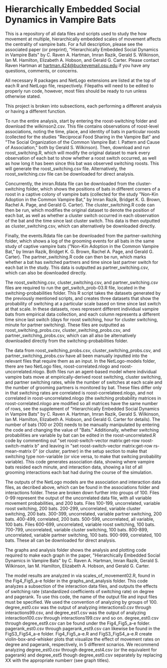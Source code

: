 # Hierarchically Embedded Social Dynamics in Vampire Bats
This is a repository of all data files and scripts used to study the how movement at multiple, hierarchically embedded scales of movement affects the centrality of vampire bats. For a full description, please see the associated paper (or preprint), "Hierarchically Embedded Social Dynamics in Vampire Bats" by C. Raven A. Hartman, Imran Razik, Gerald S. Wilkinson, Ian M. Hamilton, Elizabeth A. Hobson, and Gerald G. Carter. Please contact Raven Hartman at hartman.424@buckeyemail.osu.edu if you have any questions, comments, or concerns.

All necessary R packages and NetLogo extensions are listed at the top of each R and NetLogo file, respectively. Filepaths will need to be edited to properly run code, however, most files should be ready to run unless otherwise stated.

This project is broken into subsections, each performing a different analysis or having a different function.

To run the entire analysis, start by entering the roost-switching folder and download the wilkinson2.csv. This file contains observations of roost-level associations, noting the time, place, and identity of bats in particular roosts (collected for the studies "Reciprocal Food Sharing in the Vampire Bat" and "The Social Organization of the Common Vampire Bat: I. Pattern and Cause of Association," both by Gerald S. Wilkinson). Then, download and run roost_switching.R, which will modify the original dataset to mark every observation of each bat to show whether a roost switch occurred, as well as how long it has been since this bat was observed switching roosts. This will generate the roost_switching.csv file. Alternatively, the roost_switching.csv file can be downloaded for direct analysis.

Concurrently, the imran.Rdata file can be downloaded from the cluster-switching folder, which shows the positions of bats in different corners of a roost in a captive colony of vampire bats (collected for the study "Non-Kin Adoption in the Common Vampire Bat," by Imran Razik, Bridget K. G. Brown, Rachel A. Page, and Gerald G. Carter). The cluster_switching.R code can then be run, which modifies the original dataset to denote the position of each bat, as well as whether a cluster switch occurred in each observation of the bat and the time since last cluster switch. This data is then outputted as cluster_switching.csv, which can alternatively be downloaded directly.

Finally, the events.Rdata file can be downloaded from the partner-switching folder, which shows a log of the grooming events for all bats in the same study of captive vampire bats ("Non-Kin Adoption in the Common Vampire Bat," by Imran Razik, Bridget K. G. Brown, Rachel A. Page, and Gerald G. Carter). The partner_switching.R code can then be run, which marks whether a bat has switched partners and time since last partner switch for each bat in the study. This data is outputted as partner_switching.csv, which can also be downloaded directly.

The roost_switching.csv, cluster_switching.csv, and partner_switching.csv files are required to run the get_switch_prob-03.R file, located in the switching-probabilities folder. This R script takes the datasets generated by the previously mentioned scripts, and creates three datasets that show the probability of switching at a particular scale based on time since last switch at that scale. In these datasets, rows represent different individual vampire bats from empirical data collection, and each column represents a different time since last switch (days for roost switching, hour for cluster switching, minute for partner switching). These files are outputted as roost_switching_probs.csv, cluster_switching_probs.csv, and partner_switching_probs.csv, which can all also be alternatively downloaded directly from the switching-probabilities folder.

The data from roost_switching_probs.csv, cluster_switching_probs.csv, and partner_switching_probs.csv have all been manually inputted into the relevant files that require them as an input. In the NetLogo-models folder, there are two NetLogo files, roost-correlated.nlogo and roost-uncorrelated.nlogo. Both files run an agent-based model where individual vampire bats move at empirically-derived roost switching, cluster switching, and partner switching rates, while the number of switches at each scale and the number of grooming partners is monitored by bat. These files differ only in that switching rates are correlated is roost-correlateed.nlogo, and not correlated in roost-uncorrelated.nlogo (the switching probability matrices in roost-correlated.nlogo are modified so all matrices have the same number of rows, see the supplement of "Hierarchically Embedded Social Dynamics in Vampire Bats" by C. Raven A. Hartman, Imran Razik, Gerald S. Wilkinson, Ian M. Hamilton, Elizabeth A. Hobson, and Gerald G. Carter for details). The number of bats (100 or 200) needs to be manually manipulated by entering the code and changing the value of "Bats." Additionally, whether switching probabilities are variable by bat can be edited in the roost-uncorrelated.R code by commenting out "set roost-switch-vector matrix:get-row  roost-switch-matrix b" and leaving in "set roost-switch-vector matrix:get-row rs-mean-matrix 0" (or cluster, partner) in the setup section to make that switching type non-variable (or vice versa, to make that switcing probability variable). This code generates association data, showing where vampire bats resided each minute, and interaction data, showing a list of all grooming interactions each bat had during the course of the simulation.

The outputs of the NetLogo models are the association and interaction data files, as decribed above, which can be found in the associations folder and interactions folder. These are broken down further into groups of 100. Files 0-99 represent the output of the uncorrelated data file, with all variable movement probabilities, and 200 bats. Files 100-199, uncorrelated, variable roost switching, 200 bats. 200-299, uncorrelated, variable cluster switching, 200 bats. 300-399, uncorrelated, variable partner switching, 200 bats. 400-499, correlated, 200 bats. 500-599, uncorrelated, all variable, 100 bats. Files 600-699, uncorrelated, variable roost switching, 100 bats. 700-799, uncorrelated, variable cluster switching, 100 bats. 800-899, uncorrelated, variable partner switching, 100 bats. 900-999, correlated, 100 bats. These all can be downloaded for direct analysis.

The graphs and analysis folder shows the analysis and plotting code required to make each graph in the paper, "Hierarchically Embedded Social Dynamics in Vampire Bats" by C. Raven A. Hartman, Imran Razik, Gerald S. Wilkinson, Ian M. Hamilton, Elizabeth A. Hobson, and Gerald G. Carter.

The model results are analyzed in via scales_of_movement02.R, found in the Fig4_Fig5_a-e folder in the graphs_and_analysis folder. This code analyzes a subsection of the interaction data files, and outputs the effects of switching rate (standardized coefficients of switching rate) on degree and pagerank. To use this code, the name of the output file and input files must be specified. We used the convention of analyzing by groups of 100. degree_est0.csv was the output of analyzing interactions0.csv through interactions99.csv, and degree_est1.csv was the output of analyzing interaction100.csv through interactions199.csv and so on. degree_est0.csv through degree_est9.csv can be found under the Fig4_Fig5_a-e folder. pagerank_est0.csv through pagerank_est9.csv can likewise be found in the FigS3_FigS4_a-e folder. Fig4_Fig5_a-e.R and FigS3_FigS4_a-e.R create violin-box-and-whisker plots that visualize the effect of movement rates on degree and pagerank, respectively, in 5 different scnarios. We recommend analyzing degree_est0.csv through degree_est4.csv (or the equivalent for pagerank) and degree_est5 though degree_est0.csv separately by replacing XX with the appropriate numberr (see graph titles).
